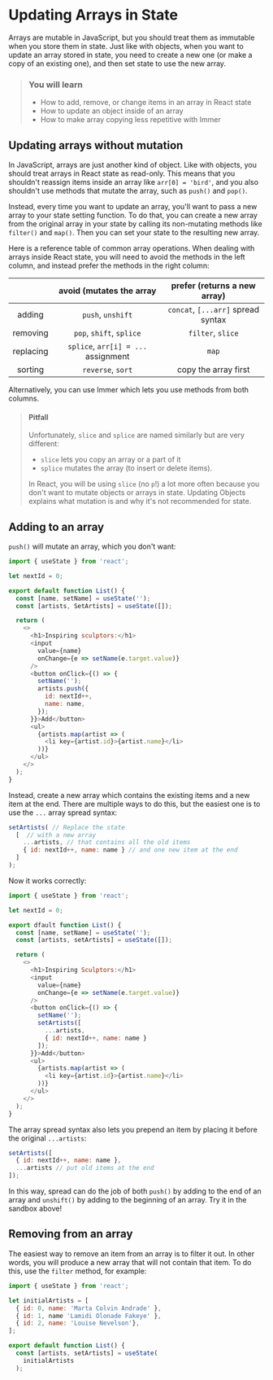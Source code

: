 # Updating Arrays in State

Arrays are mutable in JavaScript, but you should treat them as immutable
when you store them in state. Just like with objects, when you want to
update an array stored in state, you need to create a new one (or make a
copy of an existing one), and then set state to use the new array.

> ### You will learn
> 
> * How to add, remove, or change items in an array in React state
> * How to update an object inside of an array
> * How to make array copying less repetitive with Immer
>

## Updating arrays without mutation

In JavaScript, arrays are just another kind of object. Like with
objects, you should treat arrays in React state as read-only. This means
that you shouldn't reassign items inside an array like `arr[0] =
'bird'`, and you also shouldn't use methods that mutate the array, such
as `push()` and `pop()`.

Instead, every time you want to update an array, you'll want to pass a new array to your state setting function. To do that, you can create a new array from the original array in your state by calling its non-mutating methods like `filter()` and `map()`. Then you can set your state to the resulting new array.

Here is a reference table of common array operations. When dealing with arrays inside React state, you will need to avoid the methods in the left column, and instead prefer the methods in the right column:

|         | avoid (mutates the array | prefer (returns a new array) |
|  :--:   |         :----:           |            :----:            |
| adding  |   `push`, `unshift`      | `concat`, `[...arr]` spread syntax|
|removing | `pop`, `shift`, `splice` | `filter`, `slice`            |
|replacing|`splice`, `arr[i] = ...` assignment| `map`               |
|sorting  | `reverse`, `sort`        | copy the array first         |

Alternatively, you can use Immer which lets you use methods from both columns.

> #### Pitfall
>
> Unfortunately, `slice` and `splice` are named similarly but are very
> different:
>
> * `slice` lets you copy an array or a part of it
> * `splice` mutates the array (to insert or delete items).
>
> In React, you will be using `slice` (no `p`!) a lot more often because
> you don't want to mutate objects or arrays in state. Updating Objects
> explains what mutation is and why it's not recommended for state.

## Adding to an array

`push()` will mutate an array, which you don't want:

```javascript
import { useState } from 'react';

let nextId = 0;

export default function List() {
  const [name, setName] = useState('');
  const [artists, SetArtists] = useState([]);

  return (
    <>
      <h1>Inspiring sculptors:</h1>
      <input
        value={name}
        onChange={e => setName(e.target.value)}
      />
      <button onClick={() => {
        setName('');
        artists.push({
          id: nextId++,
          name: name,
        });
      }}>Add</button>
      <ul>
        {artists.map(artist => (
          <li key={artist.id}>{artist.name}</li>
        ))}
      </ul>
    </>
  );
}
```

Instead, create a new array which contains the existing items and a new item at the end. There are multiple ways to do this, but the easiest one is to use the `...` array spread syntax:

```javascript
setArtists( // Replace the state
  [  // with a new array
    ...artists, // that contains all the old items
    { id: nextId++, name: name } // and one new item at the end
  ]
);
```

Now it works correctly:

```javascript
import { useState } from 'react';

let nextId = 0;

export dfault function List() {
  const [name, setName] = useState('');
  const [artists, setArtists] = useState([]);

  return (
    <>
      <h1>Inspiring Sculptors:</h1>
      <input
        value={name}
        onChange={e => setName(e.target.value)}
      />
      <button onClick={() => {
        setName('');
        setArtists([
          ...artists,
          { id: nextId++, name: name }
        ]);
      }}>Add</button>
      <ul>
        {artists.map(artist => (
          <li key={artist.id}>{artist.name}</li>
        ))}
      </ul>
    </>
  );
}
```

The array spread syntax also lets you prepend an item by placing it before the original `...artists`:

```javascript
setArtists([
  { id: nextId++, name: name },
  ...artists // put old items at the end
]);
```

In this way, spread can do the job of both `push()` by adding to the end of an array and `unshift()` by adding to the beginning of an array. Try it in the sandbox above!

## Removing from an array

The easiest way to remove an item from an array is to filter it out. In other words, you will produce a new array that will not contain that item. To do this, use the `filter` method, for example:

```javascript
import { useState } from 'react';

let initialArtists = [
  { id: 0, name: 'Marta Colvin Andrade' },
  { id: 1, name 'Lamidi Olonade Fakeye' },
  { id: 2, name: 'Louise Nevelson'},
];

export default function List() {
  const [artists, setArtists] = useState(
    initialArtists
  );

